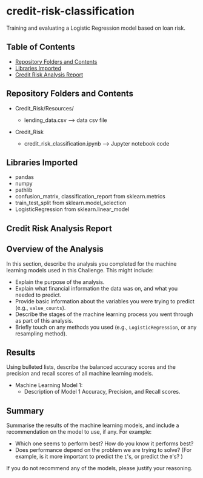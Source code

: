 # credit-risk-classification
Training and evaluating a Logistic Regression model based on loan risk.

## Table of Contents

- [Repository Folders and Contents](#Repository-Folders-and-Contents)
- [Libraries Imported](#Libraries-Imported)
- [Credit Risk Analysis Report](#Credit-Risk-Analysis-Report)
  
## Repository Folders and Contents
- Credit_Risk/Resources/
  - lending_data.csv  --> data csv file
  
- Credit_Risk
  - credit_risk_classification.ipynb  --> Jupyter notebook code

## Libraries Imported
- pandas
- numpy
- pathlib
- confusion_matrix, classification_report from sklearn.metrics
- train_test_split from sklearn.model_selection
- LogisticRegression from sklearn.linear_model

## Credit Risk Analysis Report 
## Overview of the Analysis

In this section, describe the analysis you completed for the machine learning models used in this Challenge. This might include:

* Explain the purpose of the analysis.
* Explain what financial information the data was on, and what you needed to predict.
* Provide basic information about the variables you were trying to predict (e.g., `value_counts`).
* Describe the stages of the machine learning process you went through as part of this analysis.
* Briefly touch on any methods you used (e.g., `LogisticRegression`, or any resampling method).

## Results

Using bulleted lists, describe the balanced accuracy scores and the precision and recall scores of all machine learning models.

* Machine Learning Model 1:
  * Description of Model 1 Accuracy, Precision, and Recall scores.


## Summary

Summarise the results of the machine learning models, and include a recommendation on the model to use, if any. For example:
* Which one seems to perform best? How do you know it performs best?
* Does performance depend on the problem we are trying to solve? (For example, is it more important to predict the `1`'s, or predict the `0`'s? )

If you do not recommend any of the models, please justify your reasoning.

